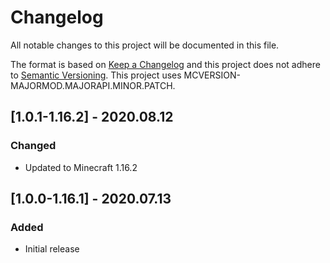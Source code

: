 # Changelog
All notable changes to this project will be documented in this file.

The format is based on [Keep a Changelog](http://keepachangelog.com/en/1.0.0/) and this project does not adhere to [Semantic Versioning](http://semver.org/spec/v2.0.0.html).
This project uses MCVERSION-MAJORMOD.MAJORAPI.MINOR.PATCH.

## [1.0.1-1.16.2] - 2020.08.12
### Changed
- Updated to Minecraft 1.16.2

## [1.0.0-1.16.1] - 2020.07.13
### Added
- Initial release
